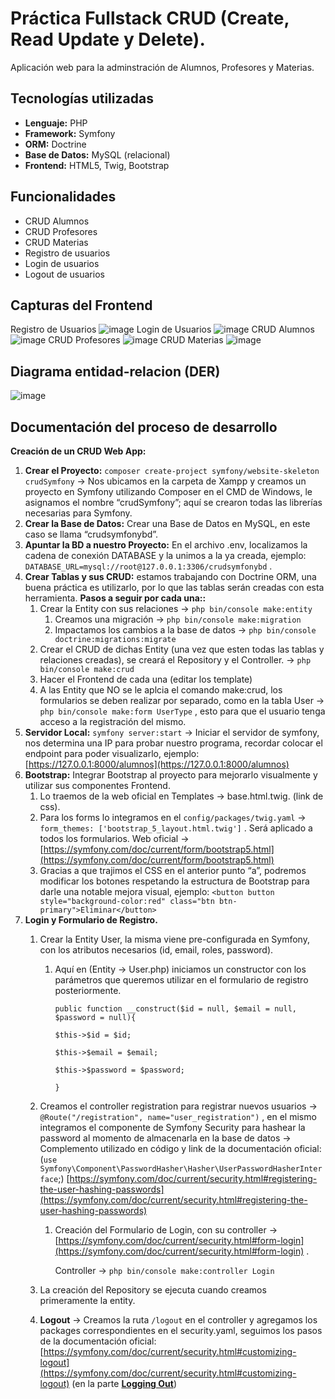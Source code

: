 # Práctica Fullstack CRUD (Create, Read Update y Delete).
Aplicación web para la adminstración de Alumnos, Profesores y Materias.

## Tecnologías utilizadas


- **Lenguaje:** PHP
- **Framework:** Symfony
- **ORM:** Doctrine
- **Base de Datos:** MySQL (relacional)
- **Frontend:** HTML5, Twig, Bootstrap

## Funcionalidades


- CRUD Alumnos
- CRUD Profesores
- CRUD Materias
- Registro de usuarios
- Login de usuarios
- Logout de usuarios


## Capturas del Frontend
Registro de Usuarios
![image](https://user-images.githubusercontent.com/75576067/201244580-f54be475-e2ba-4292-91fb-f789adfabf7b.png)
Login de Usuarios
![image](https://user-images.githubusercontent.com/75576067/201244624-1c419e84-b074-4ed1-a18e-76752fec512a.png)
CRUD Alumnos
![image](https://user-images.githubusercontent.com/75576067/201244113-68d358a1-ad27-4fec-9721-7a7d9cdffa99.png)
CRUD Profesores
![image](https://user-images.githubusercontent.com/75576067/201244201-73ba5386-3ffa-4a47-8bf5-af890d14f438.png)
CRUD Materias
![image](https://user-images.githubusercontent.com/75576067/201244247-601cbdac-c54b-4e6b-9bb8-50a57d87e554.png)

## Diagrama entidad-relacion (DER)
![image](https://user-images.githubusercontent.com/75576067/201221763-cc4e28aa-5ea5-4c67-bf0b-10c02837b53f.png)


## Documentación del proceso de desarrollo
**Creación de un CRUD Web App:**

1. **Crear el Proyecto:** `composer create-project symfony/website-skeleton crudSymfony` → Nos ubicamos en la carpeta de Xampp y creamos un proyecto en Symfony utilizando Composer en el CMD de Windows, le asignamos el nombre “crudSymfony”; aquí se crearon todas las librerías necesarias para Symfony.
2. **Crear la Base de Datos:** Crear una Base de Datos en MySQL, en este caso se llama “crudsymfonybd”.
3. **Apuntar la BD a nuestro Proyecto:** En el archivo .env, localizamos la cadena de conexión DATABASE y la unimos a la ya creada, ejemplo: `DATABASE_URL=mysql://root@127.0.0.1:3306/crudsymfonybd` .
4. **Crear Tablas y sus CRUD:** estamos trabajando con Doctrine ORM, una buena práctica es utilizarlo, por lo que las tablas serán creadas con esta herramienta. **Pasos a seguir por cada una::**
    1. Crear la Entity con sus relaciones → `php bin/console make:entity`
        1. Creamos una migración → `php bin/console make:migration`
        2. Impactamos los cambios a la base de datos → `php bin/console doctrine:migrations:migrate`
    2. Crear el CRUD de dichas Entity (una vez que esten todas las tablas y relaciones creadas), se creará el Repository y el Controller. → `php bin/console make:crud`
    3. Hacer el Frontend de cada una (editar los template)
    4. A las Entity que NO se le aplcia el comando make:crud, los formularios se deben realizar por separado, como en la tabla User → `php bin/console make:form UserType` , esto para que el usuario tenga acceso a la registración del mismo.
5.  **Servidor Local:** `symfony server:start` → Iniciar el servidor de symfony, nos determina una IP para probar nuestro programa, recordar colocar el endpoint para poder visualizarlo, ejemplo: [https://127.0.0.1:8000/alumnos](https://127.0.0.1:8000/alumnos)
6. **Bootstrap:** Integrar Bootstrap al proyecto para mejorarlo visualmente y utilizar sus componentes Frontend.
    1. Lo traemos de la web oficial en Templates → base.html.twig. (link de css).
    2. Para los forms lo integramos en el `config/packages/twig.yaml` → `form_themes: ['bootstrap_5_layout.html.twig']` . Será aplicado a todos los formularios.                      Web oficial → [https://symfony.com/doc/current/form/bootstrap5.html](https://symfony.com/doc/current/form/bootstrap5.html)
    3. Gracias a que trajimos el CSS en el anterior punto “a”, podremos modificar los botones respetando la estructura de Bootstrap para darle una notable mejora visual, ejemplo: `<button button style="background-color:red" class="btn btn-primary">Eliminar</button>`
7. **Login y Formulario de Registro.**
    1. Crear la Entity User, la misma viene pre-configurada en Symfony, con los atributos necesarios (id, email, roles, password).
        1. Aquí en (Entity → User.php) iniciamos un constructor con los parámetros que queremos utilizar en el formulario de registro posteriormente.
            
             `public function __construct($id = null, $email = null, $password = null){`
            
            `$this->$id = $id;`
            
            `$this->$email = $email;`
            
            `$this->$password = $password;`
            
            `}`
            
    2. Creamos el controller registration para registrar nuevos usuarios → `@Route("/registration", name="user_registration")` , en el mismo integramos el componente de Symfony Security para hashear la password al momento de almacenarla en la base de datos → Complemento utilizado en código y link de la documentación oficial: (`use Symfony\Component\PasswordHasher\Hasher\UserPasswordHasherInterface`;) [https://symfony.com/doc/current/security.html#registering-the-user-hashing-passwords](https://symfony.com/doc/current/security.html#registering-the-user-hashing-passwords)
        1. Creación del Formulario de Login, con su controller → [https://symfony.com/doc/current/security.html#form-login](https://symfony.com/doc/current/security.html#form-login) . 
            
            Controller → `php bin/console make:controller Login` 
            
    3. La creación del Repository se ejecuta cuando creamos primeramente la entity.
    4. **Logout** → Creamos la ruta `/logout` en el controller y agregamos los packages correspondientes en el security.yaml, seguimos los pasos de la documentación oficial: [https://symfony.com/doc/current/security.html#customizing-logout](https://symfony.com/doc/current/security.html#customizing-logout) (en la parte ****[Logging Out](https://symfony.com/doc/current/security.html#logging-out)****)

